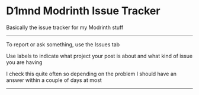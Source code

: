 # D1mnd Modrinth Issue Tracker
Basically the issue tracker for my Modrinth stuff

---
To report or ask something, use the Issues tab

Use labels to indicate what project your post is about and what kind of issue you are having

I check this quite often so depending on the problem I should have an answer within a couple of days at most

---
